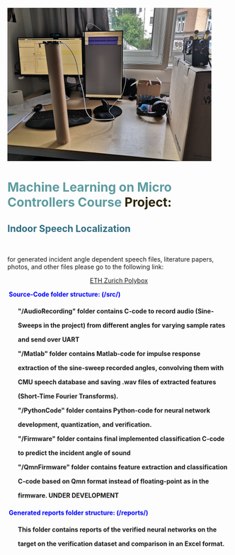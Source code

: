 <!-- #######  Machine Learning on MicroConrollers Project #########-->
![image_setup](images/setup.png?raw=true)
<h1 style="color: #5e9ca0;">Machine Learning on Micro Controllers Course <span style="color: #2b2301;">Project:</span></h1>
<h2 style="color: #2e6c80;">Indoor Speech Localization</h2>
<p>&nbsp;</p>
<p>for generated incident angle dependent speech files, literature papers, photos, and other files please go to the following link:</p>
<p style="text-align: center;"><a title="ML_on_MCU_SoundLocalization" href="https://polybox.ethz.ch/index.php/s/dZg2X58Fk4XyTp1" target="_blank" rel="noopener">ETH Zurich Polybox</a></p>
<p><span style="color: #0000ff;"><strong>&nbsp;Source-Code folder structure: (/src/)</strong></span></p>
<ol style="list-style: none; font-size: 14px; line-height: 32px; font-weight: bold;">
<li style="clear: both;">"/AudioRecording" folder contains C-code to record audio (Sine-Sweeps in the project) from different angles for varying sample rates and send over UART<br /></li>
<li style="clear: both;">"/Matlab" folder contains Matlab-code for impulse response extraction of the sine-sweep recorded angles, convolving them with CMU speech database and saving .wav files of extracted features (Short-Time Fourier Transforms).<br /></li>
<li style="clear: both;">"/PythonCode" folder contains Python-code for neural network development, quantization, and verification.<br /></li>
<li style="clear: both;">"/Firmware" folder contains final implemented classification C-code to predict the incident angle of sound<br /></li>
<li style="clear: both;">"/QmnFirmware" folder contains feature extraction and classification C-code based on Qmn format instead of floating-point as in the firmware. UNDER DEVELOPMENT<br /></li>
</ol>
<p><span style="color: #0000ff;"><strong>&nbsp;Generated reports folder structure: (/reports/)</strong></span></p>
<ol style="list-style: none; font-size: 14px; line-height: 32px; font-weight: bold;">
<li style="clear: both;">This folder contains reports of the verified neural networks on the target on the verification dataset and comparison in an Excel format.</li>
</ol>